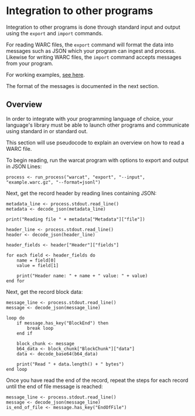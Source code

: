 # Integration to other programs

Integration to other programs is done through standard input and output using the `export` and `import` commands.

For reading WARC files, the `export` command will format the data into messages such as JSON which your program can ingest and process. Likewise for writing WARC files, the `import` command accepts messages from your program.

For working examples, [see here](https://github.com/chfoo/warcat-rs/tree/main/examples).

The format of the messages is documented in the next section.

## Overview

In order to integrate with your programming language of choice, your language's library must be able to launch other programs and communicate using standard in or standard out.

This section will use pseudocode to explain an overview on how to read a WARC file.

To begin reading, run the warcat program with options to export and output in JSON Lines:

```
process <- run_process("warcat", "export", "--input", "example.warc.gz", "--format=jsonl")
```

Next, get the record header by reading lines containing JSON:

```
metadata_line <- process.stdout.read_line()
metadata <- decode_json(metadata_line)

print("Reading file " + metadata["Metadata"]["file"])

header_line <- process.stdout.read_line()
header <- decode_json(header_line)

header_fields <- header["Header"]["fields"]

for each field <- header_fields do
    name = field[0]
    value = field[1]

    print("Header name: " + name + " value: " + value)
end for
```

Next, get the record block data:

```
message_line <- process.stdout.read_line()
message <- decode_json(message_line)

loop do
    if message.has_key("BlockEnd") then
        break loop
    end if

    block_chunk <- message
    b64_data <- block_chunk["BlockChunk"]["data"]
    data <- decode_base64(b64_data)

    print("Read " + data.length() + " bytes")
end loop
```

Once you have read the end of the record, repeat the steps for each record until the end of file message is reached:

```
message_line <- process.stdout.read_line()
message <- decode_json(message_line)
is_end_of_file <- message.has_key("EndOfFile")
```
